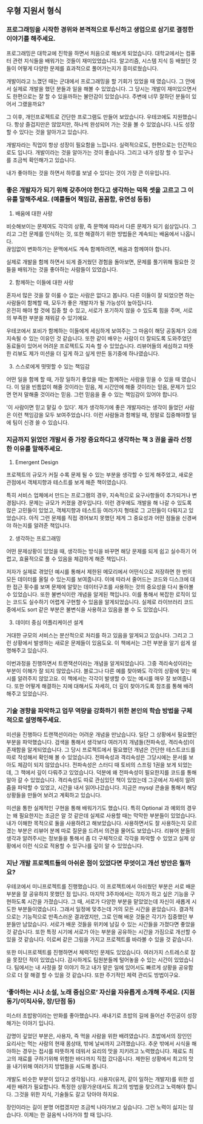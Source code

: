 ## 우형 지원서 형식

### 프로그래밍을 시작한 경위와 본격적으로 투신하고 생업으로 삼기로 결정한 이야기를 해주세요.

프로그래밍은 대학교에 진학을 하면서 처음으로 해보게 되었습니다. 대학교에서는 컴퓨터 관련 지식들을 배워가는 것들이 재미있었습니다. 알고리즘, 시스템 지식 등 배웠던 것들이 어떻게 다양한 문제를 효과적으로 풀어가는지가 흥미로웠습니다.

개발이라고 느꼈던 때는 군대에서 프로그래밍을 할 기회가 있었을 때 였습니다. 그 안에서 실제로 개발을 했던 분들과 일을 해볼 수 있었습니다. 그 당시는 개발이 재미있으면서도 한편으로는 잘 할 수 있을까하는 불안감이 있었습니다. 주변에 너무 잘하던 분들이 있어서 그랬을까요?

그 이후, 개인프로젝트로 간단한 프로그램도 만들어 보았습니다. 우테코에도 지원했습니다. 항상 즐겁지만은 않았지만, 하나씩 완성되어 가는 것을 볼 수 있었습니다. 나도 성장 할 수 있다는 것을 알아가고 있습니다.

개발자라는 직업이 항상 성장이 필요함을 느낍니다. 실력적으로도, 한편으로는 인간적으로도 입니다. 개발이라는 것을 알아가는 것이 좋습니다. 그리고 내가 성장 할 수 있구나를 조금씩 확인해가고 있습니다.

내가 좋아하는 것을 하면서 하루를 보낼 수 있다는 것이 가장 큰 이유입니다.

### 좋은 개발자가 되기 위해 갖추어야 한다고 생각하는 덕목 셋을 고르고 그 이유를 말해주세요. (예를들어 책임감, 꼼꼼함, 유연성 등등)

1. 배움에 대한 사랑

비슷해보이는 문제여도 각각의 상황, 즉 문맥에 따라서 다른 문제가 되기 쉽상입니다. 그리고 그런 문제를 인식하는 것, 또한 해결하기 위한 방법들은 계속되는 배움에서 나옵니다.  
끊임없이 변화하가는 문맥에서도 계속 함께하려면, 배움과 함께여야 합니다.

실제로 개발을 함께 하면서 되게 즐거웠던 경험을 돌아보면, 문제를 풀기위해 필요한 것들을 배워가는 것을 좋아하는 사람들이 있었습니다.

2. 함께하는 이들에 대한 사랑

혼자서 많은 것을 잘 이룰 수 없는 사람은 없다고 봅니다. 다른 이들이 잘 되었으면 하는 사람들이 함께할 때, 모두가 좋은 개발자가 될 가능성이 높아집니다.  
온전히 해야 할 것에 집중 할 수 있고, 서로가 포기하지 않을 수 있도록 힘을 주며, 서로의 부족한 부분을 채워갈 수 있기에요.

우테코에서 포비가 함께하는 이들에게 세심하게 보여주는 그 마음이 해당 공동체가 오래 지속될 수 있는 이유인 것 같습니다. 또한 같이 배우는 사람이 더 잘되도록 도와주었던 동료들이 있어서 어려운 프로젝트도 지속 할 수 있었습니다. 리뷰어들의 세심하고 따뜻한 리뷰도 제가 미션을 더 깊게 하고 싶게 만든 동기중에 하나였습니다.

3. 스스로에게 떳떳할 수 있는 책임감

어떤 일을 함께 할 때, 가장 일하기 좋았을 때는 함께하는 사람을 믿을 수 있을 때 였습니다. 이 일을 빈틈없이 해줄 것이라는 믿음, 제 시간안에 해줄 것이라는 믿음, 문제가 있으면 먼저 말해줄 것이라는 믿음. 그런 믿음을 줄 수 있는 책임감이 있어야 합니다.

'이 사람이면 믿고 맡길 수 있다'. 제가 생각하기에 좋은 개발자라는 생각이 들었던 사람은 이런 책임감을 모두 보여주었습니다. 이런 사람들과 함께일 때, 정말로 집중해야할 일에 팀이 신경 쓸 수 있습니다.
    
### 지금까지 읽었던 개발서 중 가장 중요하다고 생각하는 책 3 권을 골라 선정한 이유를 말해주세요.

1. Emergent Design

프로젝트의 규모가 커질 수록 문제 될 수 있는 부분을 생각할 수 있게 해주었고, 새로운 관점에서 객체지향과 테스트를 보게 해준 책이였습니다.

특히 서비스 업체에서 만드는 프로그램의 경우, 지속적으로 요구사항들이 추가되거나 변경됩니다. 문제는 규모가 커졌을 경우입니다. 이런 경우에도 개발을 해 나갈 수 있도록 많은 고민들이 있었고, 객체지향과 테스트등 여러가지 형태로 그 고민들이 다뤄지고 있었습니다. 아직 그런 문제를 직접 겪어보지 못했던 제게 그 중요성과 어떤 점들을 신경써야 하는지를 알려준 책입니다. 


2. 생각하는 프로그래밍

어떤 문제상황이 있었을 때, 생각하는 방식을 바꾸면 해당 문제를 되게 쉽고 실수하기 어렵고, 효율적으로 풀 수 있음을 체감하게 해준 책입니다. 

저자가 실제로 겪었던 예시를 통해서 제한된 메모리에서 어떤식으로 저장하면 한 번의 모든 데이터를 올릴 수 있는지를 보여줍니다. 이에 따라서 줄어드는 코드와 디스크에 대한 접근 횟수를 보며 문제에 알맞는 데이터구조를 사용하는 것의 중요성을 다시 돌아볼 수 있었습니다. 
또한 불변식이란 개념을 알게된 책입니다. 이를 통해서 복잡한 로직이 있는 코드도 실수하기 어렵게 구현할 수 있음을 알게되었습니다. 실제로 라이브러리 코드 중에서도 sort 같은 부분은 불변식을 사용하고 있음을 볼 수 도 있었습니다.


3. 데이터 중심 어플리케이션 설계

거대한 규모의 서비스는 분산적으로 처리를 하고 있음을 알게되고 있습니다. 그리고 그런 상황에서 발생하는 새로운 문제들이 있음도요. 이 책에서는 그런 부분을 알기 쉽게 설명해주고 있습니다.

이번과정을 진행하면서 트랜잭션이라는 개념을 알게되었습니다. 그중 격리속성이라는 부분이 이해가 잘 되지 않았습니다. 블로그나 다른 예를 찾아봐도 각각의 상황에 맞는 예시를 알려주지 않았고요. 이 책에서는 각각이 발생할 수 있는 예시를 매우 잘 보여줍니다. 또한 어떻게 해결하는 지에 대해서도 자세히, 더 깊이 찾아가도록 참조를 통해 배려해주고 있었습니다.


### 기술 경향을 파악하고 업무 역량을 강화하기 위한 본인의 학습 방법을 구체적으로 설명해주세요.

미션을 진행하다 트랜잭션이라는 어려운 개념을 만났습니다. 일단 그 상황에서 필요했던 부분을 파악했습니다. 검색을 통해서 생각보다 여러가지 개념들(전파속성, 격리속성)이 존재함을 알게되었습니다. 그 당시 프로젝트에서 필요했던 개념은 간단한 테스트코드를 따로 작성해서 확인해 볼 수 있었습니다. 전파속성과 격리속성은 그당시에는 문서를 보아도 체감이 되지 않았습니다. 전파속성은 스터디 때 토비의 스프링 1권을 보게 되었는데, 그 책에서 깊이 다뤄주고 있었습니다. 덕분에 왜 전파속성이 필요한지를 코드를 통해 알아 갈 수 있었습니다. 격리속성도 따로 관심있던 책이 있었는데 그곳에서 자세히 알려줌을 파악할 수 있었고, 시간을 내서 읽어나갔습니다. 지금은 mysql 콘솔을 통해서 해당 상황들을 만들어 보려고 계획하고 있습니다.

미션을 통한 실제적인 구현을 통해 배워가기도 했습니다. 특히 Optional 과 예외의 경우는 왜 필요한지는 조금은 알 것 같은데 실제로 사용할 때는 막막한 부분들이 있었습니다. 내가 이해한 목적으로 둘을 사용하려고 해보았습니다. 사용하면서도 잘 사용하는지 모르겠는 부분은 리뷰어 분께 따로 질문을 드려서 의견을 물어도 보았습니다. 리뷰어 분들의 생각과 알려주시는 정보들을 통해서 좀 더 구체적으로 각각을 파악할 수 있었고 실제 상황에서 이런 식으로 적용할 수 있구나를 깊이 알 수 있었습니다.

### 지난 개발 프로젝트들의 아쉬운 점이 있었다면 무엇이고 개선 방안은 뭘까요?

우테코에서 미니프로젝트를 진행했습니다. 이 프로젝트에서 아쉬웠던 부분은 서로 배운 부분을 잘 공유하지 못했던 점 입니다. 마지막 3주차에서는 각자가 하고 싶은 기능을 구현하도록 시간을 가졌습니다. 그 때, 서로가 다양한 부분을 맡았었는데 자신이 새롭게 시도한 부분들이였습니다. 그래서 일정에 맞추는데 거의 모든 시간을 쏟았습니다. 결과적으로는 기능적으로 만족스러운 결과였지만, 그로 인해 배운 것들은 각기가 집중했던 부분들만 남았습니다. 서로가 배운 것들을 위키에 남길 수 있는 시간들을 가졌다면 좋았을 것 같습니다. 또한 특정 시기에 서로가 아는 부분을 공유하는 시간을 가짐으로 개선할 수 있을 것 같습니다. 이로써 같은 그림을 가지고 프로젝트를 바라볼 수 있을 것 같습니다.

또한 미니프로젝트를 진행하면서 체력적인 문제도 있었습니다. 여러가지 스트레스로 잠을 못잤던 적이 있었습니다. 감사하게도 팀원분들께 털어놓을 수 있는 시간이 있었습니다. 팀에서는 내 사정을 잘 이야기 하고 내가 맡은 일에 있어서도 빠르게 상황을 공유함으로 더 잘 해결 할 수 있을 것 같습니다. 또한 주기적인 체력 관리도 방법이구요.


### ‘좋아하는 시나 소설, 노래 중심으로’ 자신을 자유롭게 소개해 주세요. (지원동기/이직사유, 장/단점 등)

미스터 초밥왕이라는 만화를 좋아했습니다. 새내기로 초밥의 길에 들어선 주인공이 성장해가는 이야기 입니다. 

감명이 깊었던 부분은, 사용자, 즉 먹을 사람을 위한 배려였습니다. 초밥에서의 장인인 요리사는 먹는 사람의 현재 몸상태, 밖에 날씨까지 고려했습니다. 추운 밖에서 시식을 해야하는 경우는 접시를 따뜻하게 데워서 요리의 맛을 지키려고 노력했습니다. 재료도 최고의 재료를 구하기위해 위험한 바다까지 직접 갔다옵니다. 제한된 상황에서 최고의 맛을 내기위해 여러가지 방법들을 시도해 봅니다.

개발도 비슷한 부분이 있다고 생각됩니다. 사용자(유저, 같이 일하는 개발자)를 위한 섬세한 배려가 필요합니다. 특정한 상황가운데서도 최고의 방법을 찾으려고 노력해야 합니다. 그것을 위한 지식, 기술들도 갈고 닦아야 하지요.

장인이라는 길이 분명 어렵겠지만 조금씩 나아가보고 싶습니다. 그런 노력이 싫지는 않습니다. 이제는 한 걸음씩 나아가야 할 때 입니다.